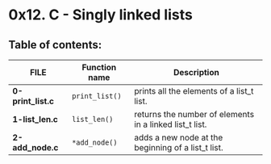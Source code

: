 # 0x12. C - Singly linked lists

## Table of contents:

|        FILE        | Function name  |                        Description                      |
| ------------------ | -------------- | ------------------------------------------------------- |
| **0-print_list.c** | `print_list()` | prints all the elements of a list_t list.               |
| **1-list_len.c**   | `list_len()`   | returns the number of elements in a linked list_t list. |
| **2-add_node.c**   | `*add_node()`  | adds a new node at the beginning of a list_t list.      |

